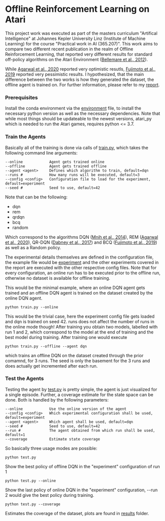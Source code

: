 # Offline Reinforcement Learning on Atari

This project work was executed as part of the masters curriculum "Artifical Intelligence"
at Johannes Kepler University Linz (Institute of Machine Learning) for the course
"Practical work in AI (365.207)". This work aims to compare
two different recent publication in the realm of Offline Reinforcement Learning,
that reported very different results for standard off-policy algorithms on the 
Atari Environment ([Bellemare et al., 2012](https://arxiv.org/abs/1207.4708)).

While [Agarwal et al., 2020](https://arxiv.org/abs/1907.04543) reported very optimistic resutls,
[Fujimoto et al., 2019](https://arxiv.org/abs/1910.01708) reported very pessimistic results.
I hypothesized, that the main difference between the two works is how they generated the dataset,
the offline agent is trained on. For further information, please refer to my [report]().

### Prerequisites

Install the conda environment via the [environment](./environment.yml) file, to install the necessary
python version as well as the necessary dependencies. Note that while most things should be updateable
to the newest versions, atari_py which is needed to run the Atari games, requires python <= 3.7.

### Train the Agents

Basically all of the training is done via calls of [train.py](./train.py), which takes the following
command line arguments:

    --online            Agent gets trained online
    --offline           Agent gets trained offline
    --agent <agent>     Defines which algorithm to train, default=dqn
    --runs #            How many runs will be executed, default=3
    --config <config>   Configuration file to load for the experiment, default=experiment
    --seed #            Seed to use, default=42

Note that <action> can be the following:

* dqn
* rem
* qrdqn
* bcq
* random

Which correspond to the algorithms DQN ([Mnih et al., 2014](https://www.cs.toronto.edu/~vmnih/docs/dqn.pdf)), 
REM ([Agarwal et al., 2020](https://arxiv.org/abs/1907.04543)), QR-DQN ([Dabney et al., 2017](https://arxiv.org/abs/1710.10044))
and BCQ ([Fujimoto et al., 2019](https://arxiv.org/abs/1910.01708)) as well as a Random policy.

The experimental details themselves are defined in the configuration file, the example file
would be [experiment](./config/experiment.cfg) and the other experiments covered in the report are
executed with the other respective config files. Note that for every configuration, an online
run has to be executed prior to the offline run, otherwise no dataset is available for offline training.

This would be the minimal example, where an online DQN agent gets trained and an offline DQN agent is trained
on the dataset created by the online DQN agent.

    python train.py --online

This would be the trivial case, here the experiment config file gets loaded and dqn is trained on seed 42. runs does not
affect the number of runs in the online mode though! After training you obtain two models, labelled with run 1 and 2,
which correspond to the model at the end of training and the best model during training. After training one would execute

    python train.py --offline --agent dqn

which trains an offline DQN on the dataset created through the prior comamnd, for 3 runs. The seed is only the basement for the 3 runs and does actually
get incremented after each run.

### Test the Agents

Testing the agent by [test.py](./test.py) is pretty simple, the agent is just visualized for a single episode. Further,
a coverage estimate for the state space can be done. Both is handled by the following parameters:

    --online            Use the online version of the agent
    --config <config>   Which experimental configuration shall be used, default=experiment
    --agent <agent>     Which agent shall be used, default=dqn
    --seed #            Seed to use, default=42
    --run #             The agent obtained from which run shall be used, default=1
    --coverage          Estimate state coverage

So basically three usage modes are possible:

    python test.py 

Show the best policy of offline DQN in the "experiment" configuration of run 1

    python test.py --online

Show the last policy of online DQN in the "experiment" configuration, --run 2 would give the best policy during training.

    python test.py --coverage

Estimates the coverage of the dataset, plots are found in [results](results) folder.
    